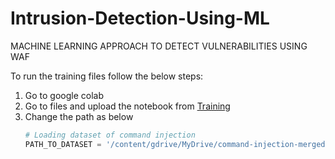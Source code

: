# Intrusion-Detection-Using-ML
MACHINE LEARNING APPROACH TO DETECT VULNERABILITIES USING WAF

To run the training files follow the below steps:
1. Go to google colab
2. Go to files and upload the notebook from [Training](https://github.com/DiamondMohanty/Intrusion-Detection-Using-ML/tree/main/Training)
3. Change the path as below
    ```python
    # Loading dataset of command injection
    PATH_TO_DATASET = '/content/gdrive/MyDrive/command-injection-merged.xlsx'
    ```
